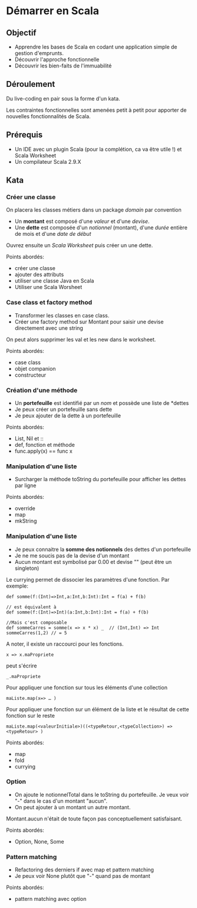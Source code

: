 # Démarrer en Scala
## Objectif
* Apprendre les bases de Scala en codant une application simple de gestion d'emprunts. 
* Découvrir l'approche fonctionnelle
* Découvrir les bien-faits de l'immuabilité

## Déroulement
Du live-coding en pair sous la forme d'un kata. 

Les contraintes fonctionnelles sont amenées petit à petit pour apporter de nouvelles fonctionnalités de Scala.

## Prérequis
* Un IDE avec un plugin Scala (pour la complétion, ca va être utile !) et Scala Worksheet
* Un compilateur Scala 2.9.X

## Kata
### Créer une classe
On placera les classes métiers dans un package *domain* par convention

* Un **montant** est composé d'une *valeur* et d'une *devise*.
* Une **dette** est composée d'un *notionnel* (montant), d'une *durée* entière de mois et d'une *date de début*

Ouvrez ensuite un *Scala Worksheet* puis créer un une dette.


Points abordés:

* créer une classe
* ajouter des attributs
* utiliser une classe Java en Scala
* Utiliser une Scala Worsheet

### Case class et factory method
* Transformer les classes en case class.
* Créer une factory method sur Montant pour saisir une devise directement avec une string


On peut alors supprimer les val et les new dans le worksheet.

Points abordés:

* case class
* objet companion
* constructeur

### Création d'une méthode
* Un **portefeuille** est identifié par un *nom* et possède une liste de *dettes
* Je peux créer un portefeuille sans dette
* Je peux ajouter de la dette à un portefeuille

Points abordés:

* List, Nil et ::
* def, fonction et méthode
* func.apply(x) == func x

### Manipulation d'une liste
* Surcharger la méthode toString du portefeuille pour afficher les dettes par ligne

Points abordés:

* override
* map 
* mkString

### Manipulation d'une liste
* Je peux connaitre la **somme des notionnels** des dettes d'un portefeuille
* Je ne me soucis pas de la devise d'un montant
* Aucun montant est symbolisé par 0.00 et devise "" (peut être un singleton)

Le currying permet de dissocier les paramètres d'une fonction. Par exemple:

	def somme(f:(Int)=>Int,a:Int,b:Int):Int = f(a) + f(b)
	
	// est équivalent à 
	def somme(f:(Int)=>Int)(a:Int,b:Int):Int = f(a) + f(b)
	
	//Mais c'est composable
	def sommeCarres = somme(x => x * x) _  // (Int,Int) => Int
	sommeCarres(1,2) // = 5

A noter, il existe un raccourci pour les fonctions.

	x => x.maPropriete
peut s'écrire 

	_.maPropriete
	
Pour appliquer une fonction sur tous les éléments d'une collection

	maListe.map(x=> … )
	
Pour appliquer une fonction sur un élément de la liste et le résultat de cette fonction sur le reste

	maListe.map(<valeurInitiale>)((<typeRetour,<typeCollection>) => <typeRetour> )
	
Points abordés:

* map
* fold
* currying

### Option
* On ajoute le notionnelTotal dans le toString du portefeuille. Je veux voir "-" dans le cas d'un montant "aucun".
* On peut ajouter à un montant un autre montant.

 Montant.aucun n'était de toute façon pas conceptuellement satisfaisant.
 
Points abordés:

* Option, None, Some

### Pattern matching
* Refactoring des derniers if avec map et pattern matching
* Je peux voir None plutôt que "-" quand pas de montant


Points abordés:

* pattern matching avec option
